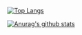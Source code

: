 <!--
**Youkai-no-nii-chan/Youkai-no-nii-chan** is a ✨ _special_ ✨ repository because its `README.md` (this file) appears on your GitHub profile.

Here are some ideas to get you started:

- 🔭 I’m currently working on ...
- 🌱 I’m currently learning ...
- 👯 I’m looking to collaborate on ...
- 🤔 I’m looking for help with ...
- 💬 Ask me about ...
- 📫 How to reach me: ...
- 😄 Pronouns: ...
- ⚡ Fun fact: ...
-->

[![Top Langs](https://github-readme-stats.vercel.app/api/top-langs/?username=Youkai-no-nii-chan)](https://github.com/anuraghazra/github-readme-stats)

[![Anurag's github stats](https://github-readme-stats.vercel.app/api?username=Youkai-no-nii-chan&show_icons=true&count_private=true)](https://github.com/anuraghazra/github-readme-stats)
